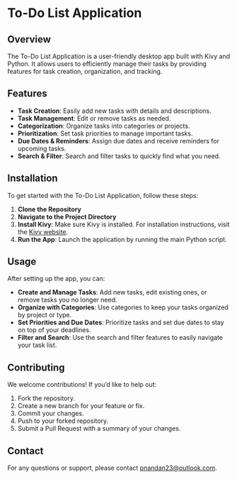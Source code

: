 # To-Do List Application

## Overview

The To-Do List Application is a user-friendly desktop app built with Kivy and Python. It allows users to efficiently manage their tasks by providing features for task creation, organization, and tracking.

## Features

- **Task Creation**: Easily add new tasks with details and descriptions.
- **Task Management**: Edit or remove tasks as needed.
- **Categorization**: Organize tasks into categories or projects.
- **Prioritization**: Set task priorities to manage important tasks.
- **Due Dates & Reminders**: Assign due dates and receive reminders for upcoming tasks.
- **Search & Filter**: Search and filter tasks to quickly find what you need.

## Installation

To get started with the To-Do List Application, follow these steps:

1. **Clone the Repository**
2. **Navigate to the Project Directory**
3. **Install Kivy**: Make sure Kivy is installed. For installation instructions, visit the [Kivy website](https://kivy.org/doc/stable/gettingstarted/installation.html).
4. **Run the App**: Launch the application by running the main Python script.

## Usage

After setting up the app, you can:

- **Create and Manage Tasks**: Add new tasks, edit existing ones, or remove tasks you no longer need.
- **Organize with Categories**: Use categories to keep your tasks organized by project or type.
- **Set Priorities and Due Dates**: Prioritize tasks and set due dates to stay on top of your deadlines.
- **Filter and Search**: Use the search and filter features to easily navigate your task list.

## Contributing

We welcome contributions! If you’d like to help out:

1. Fork the repository.
2. Create a new branch for your feature or fix.
3. Commit your changes.
4. Push to your forked repository.
5. Submit a Pull Request with a summary of your changes.

## Contact

For any questions or support, please contact [pnandan23@outlook.com](mailto:your.email@example.com).
